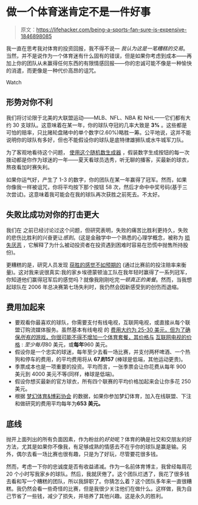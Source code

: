 # 做一个体育迷肯定不是一件好事

> 原文：<https://lifehacker.com/being-a-sports-fan-sure-is-expensive-1846898085>

我一直在思考我对体育的投资回报，我不得不说— *我认为这是一笔糟糕的交易*。当然，并不是说作为一个体育迷有什么固有的错误，但是如果你考虑到成本——再加上你的团队从未赢得任何东西的有限情感回报——你的忠诚可能不像是一种愉快的消遣，而更像是一种代价高昂的诅咒。

Watch

## **形势对你不利**

我们将讨论限于北美的大联盟运动——MLB、NFL、NBA 和 NHL——它们都有大约 30 支球队。这意味着在某一年，你的球队夺冠的几率大致是 **3%** 。这些都是可怕的赔率，只比赌轮盘赌中的单个数字(2.60%)略胜一筹。公平地说，这并不能说明你的球队有多好，但也不能假设你的球队是底特律雄狮队或水牛城军刀队。

为了客观地看待这个问题， [使用这个随机数生成器](https://numbergenerator.org/randomnumbergenerator/1-100) ，假装数字生成按钮的每一次拨动都是你作为球迷的一年——夏天看球员选秀，听无聊的播客，买最新的球衣，熬夜看加时赛失利。

如果你运气好，产生了 1-3 的数字，你的团队在某一年赢得了冠军。然而，如果你像我一样被诅咒，你将平均按下那个按钮 58 次，然后才命中中奖号码(基于三次尝试)。这意味着我可能会在我的球队再次获胜之前死去。不太好。

## **失败比成功对你的打击更大**

我们在 之前已经讨论过这个问题，但研究表明，失败的痛苦比胜利更持久，失败的悲伤比胜利的兴奋更让*感到*。(这是金融学中一个熟悉的心理学概念，被称为 [损失厌恶](https://www.investopedia.com/terms/l/loss-psychology.asp) ，它解释了为什么被动投资者在投资遇到困难时容易在恐慌中抛售所持股份)。

更糟糕的是，研究人员发现 [获胜的感觉不如预期的](https://qz.com/1330113/emotionally-and-economically-being-a-sports-fan-sucks-so-why-do-we-do-it/) (通过比赛前的投注赔率来衡量)。这对我来说很真实:我的家乡埃德蒙顿油工队在我年轻时赢得了一系列冠军，你知道他们赢得冠军后的感觉吗？就像我刚刚吃完*一顿真正的美餐*。然而，当我想起球队在 2006 年总决赛第七场失利时，我仍然会因新感受到的创伤而退缩。

## **费用加起来**

*   要观看你最喜欢的球队，你需要支付有线电视，互联网电视，或直接从每个联盟订购流媒体服务。虽然基本有线电视 的 [费用大约为 25-30 美元，但为了确保*所有的*游戏，你很可能不得不增加一个体育套餐，其价格与](https://www.techwalla.com/articles/what-is-the-average-cost-of-cable-tv-per-month) [互联网电视的价格](https://www.reviews.org/tv-service/best-sports-packages/) : *至少每月*80 美元，或**每年**960 美元。
*   假设你是一个忠实的球迷，每年至少去看一场比赛，并支付两杯啤酒、一个热狗和停车的费用，的平均费用将从 **$67 到$157** (棒球是低端，其他运动更贵)。
*   季票成本也是一项重要的投资。平均而言，一张季票会让你花费从每年 900 美元到 4000 美元不等(同样，棒球是低端)。
*   假设你想买最新的官方球衣，所有四个联赛的平均价格加起来会让你多花 250 美元。
*   根据 [梦幻体育&博彩协会](https://thefsga.org/) 的数据，如果你参加梦幻体育，加入在线联盟、下注和做研究的费用平均每年为**653 美元。**

## **底线**

抛开上面列出的所有负面因素，作为粉丝的*好处*呢？体育的确是社交和交朋友的好方法，尤其是如果你不像我，有足够成熟的情感去不在乎你的球队是赢是输。另外，偶尔去看一场比赛也很有趣，只是为了好玩，尽管要花很多钱。

然而，考虑一下你的忠诚度是否有收益递减。作为一名前体育博主，我曾经每周花 20 个小时写我家乡的球队。然后，我就厌倦了。这个团队烂透了，我花了很多钱去看和写一个糟糕的团队，所以我辞职了。你猜怎么着？这个团队多年来一直很糟糕。我仍然会看一些奇怪的比赛，但是我很少关注他们在做什么。这样做，我为自己节省了一些钱，减少了损失，并培养了其他兴趣。这是永久的胜利。